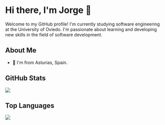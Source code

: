 # Hi there, I'm Jorge 👋

Welcome to my GitHub profile! 
I'm currently studying software engineering at the University of Oviedo. I'm passionate about learning and developing new skills in the field of software development.

## About Me

- 📌 I'm from Asturias, Spain.

## GitHub Stats
<img src="https://github-readme-stats-git-master-jorges-projects-6905331e.vercel.app/api?username=Jorge-Bs&show_icons=true&theme=radical" />


## Top Languages
<img src="https://github-readme-stats-git-master-jorges-projects-6905331e.vercel.app/api/top-langs/?username=Jorge-Bs&layout=compact&theme=radical" />


<!---
Mega560/Mega560 is a ✨ special ✨ repository because its `README.md` (this file) appears on your GitHub profile.
You can click the Preview link to take a look at your changes.
--->
